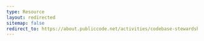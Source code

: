 ```yaml
---
type: Resource
layout: redirected
sitemap: false
redirect_to: https://about.publiccode.net/activities/codebase-stewardship/lifecycle-diagram.md
---
```

